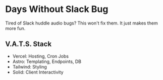 # Days Without Slack Bug

Tired of Slack huddle audio bugs? This won't fix them. It just makes them more fun.

## V.A.T.S. Stack

- Vercel: Hosting, Cron Jobs
- Astro: Templating, Endpoints, DB
- Tailwind: Styling
- Solid: Client Interactivity

